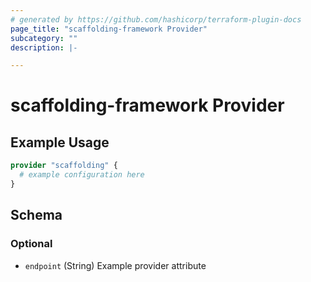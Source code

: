 ```yaml
---
# generated by https://github.com/hashicorp/terraform-plugin-docs
page_title: "scaffolding-framework Provider"
subcategory: ""
description: |-

---
```


# scaffolding-framework Provider



## Example Usage

```terraform
provider "scaffolding" {
  # example configuration here
}
```

<!-- schema generated by tfplugindocs -->
## Schema

### Optional

- `endpoint` (String) Example provider attribute
